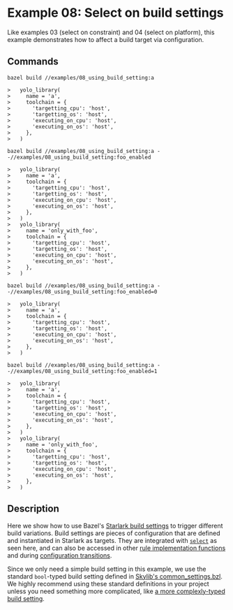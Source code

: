# Example 08: Select on build settings

Like examples 03 (select on constraint) and 04 (select on platform), this
example demonstrates how to affect a build target via configuration. 

## Commands

```
bazel build //examples/08_using_build_setting:a

>   yolo_library(
>     name = 'a',
>     toolchain = {
>       'targetting_cpu': 'host',
>       'targetting_os': 'host',
>       'executing_on_cpu': 'host',
>       'executing_on_os': 'host',
>     },
>   )

bazel build //examples/08_using_build_setting:a --//examples/08_using_build_setting:foo_enabled

>   yolo_library(
>     name = 'a',
>     toolchain = {
>       'targetting_cpu': 'host',
>       'targetting_os': 'host',
>       'executing_on_cpu': 'host',
>       'executing_on_os': 'host',
>     },
>   )
>   yolo_library(
>     name = 'only_with_foo',
>     toolchain = {
>       'targetting_cpu': 'host',
>       'targetting_os': 'host',
>       'executing_on_cpu': 'host',
>       'executing_on_os': 'host',
>     },
>   )

bazel build //examples/08_using_build_setting:a --//examples/08_using_build_setting:foo_enabled=0

>   yolo_library(
>     name = 'a',
>     toolchain = {
>       'targetting_cpu': 'host',
>       'targetting_os': 'host',
>       'executing_on_cpu': 'host',
>       'executing_on_os': 'host',
>     },
>   )

bazel build //examples/08_using_build_setting:a --//examples/08_using_build_setting:foo_enabled=1

>   yolo_library(
>     name = 'a',
>     toolchain = {
>       'targetting_cpu': 'host',
>       'targetting_os': 'host',
>       'executing_on_cpu': 'host',
>       'executing_on_os': 'host',
>     },
>   )
>   yolo_library(
>     name = 'only_with_foo',
>     toolchain = {
>       'targetting_cpu': 'host',
>       'targetting_os': 'host',
>       'executing_on_cpu': 'host',
>       'executing_on_os': 'host',
>     },
>   )
```

## Description

Here we show how to use Bazel's [Starlark build settings](https://docs.bazel.build/versions/master/skylark/config.html) to
trigger different build variations. Build settings are pieces of configuration
that are defined and instantiated in Starlark as targets. They are integrated
with [`select`](https://docs.bazel.build/versions/master/skylark/config.html#build-settings-and-select) as seen here, and can also be accessed in other [rule implementation
functions](https://docs.bazel.build/versions/master/skylark/config.html#depending-on-build-settings) and during [configuration transitions](https://docs.bazel.build/versions/master/skylark/config.html#defining-transitions-in-starlark).

Since we only need a simple build setting in this example, we use the standard `bool`-typed
build setting defined in [Skylib's
common_settings.bzl](https://github.com/bazelbuild/bazel-skylib/blob/master/rules/common_settings.bzl).
We highly recommend using these standard definitions in your project unless you need something more
complicated, like [a more complexly-typed build
setting](https://docs.bazel.build/versions/master/skylark/config.html#using-ctxbuild_setting_value). 
